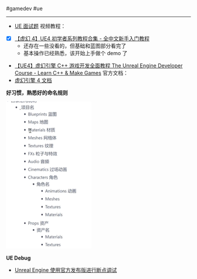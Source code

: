 #gamedev  #ue

---
- [UE 面试题](https://blog.csdn.net/qq_20466945/article/details/131396499)
视频教程：
- [x] [【虚幻 4】UE4 初学者系列教程合集 - 全中文新手入门教程](https://www.bilibili.com/video/BV164411Y732/)
	- 还存在一些没看的，但基础和蓝图部分看完了
	- 基本操作已经熟悉，该开始上手做个 demo 了
- [【UE4】虚幻引擎 C++ 游戏开发全面教程 The Unreal Engine Developer Course - Learn C++ & Make Games](https://www.bilibili.com/video/BV1t4411r7Ud/)
官方文档：
- [虚幻引擎 4 文档](https://docs.unrealengine.com/4.27/zh-CN/)

**好习惯，熟悉好的命名规则**

![](img/Pasted%20image%2020240121210609.png)


**UE Debug**

- [Unreal Engine 使用官方发布版进行断点调试](https://blog.csdn.net/zty_1012620/article/details/119967390)

